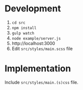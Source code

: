 # Development

1. `cd src`
1. `npm install`
2. `gulp watch`
3. `node example/server.js`
4. http://localhost:3000
5. Edit `src/styles/main.scss` file

# Implementation

Include `src/styles/main.(s)css` file.
